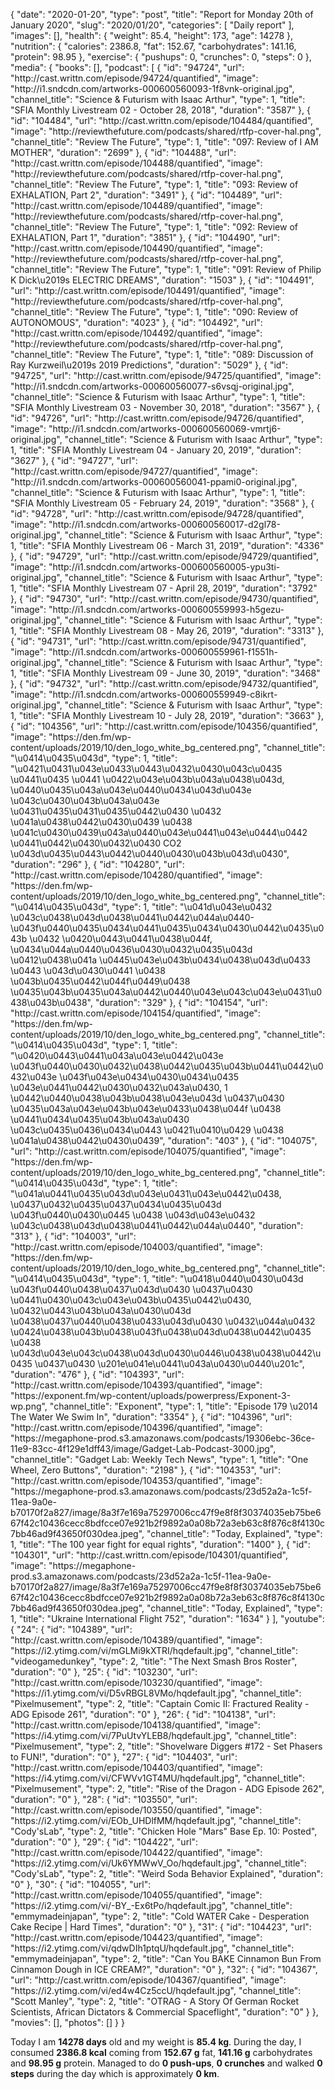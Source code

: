 {
    "date": "2020-01-20",
    "type": "post",
    "title": "Report for Monday 20th of January 2020",
    "slug": "2020\/01\/20",
    "categories": [
        "Daily report"
    ],
    "images": [],
    "health": {
        "weight": 85.4,
        "height": 173,
        "age": 14278
    },
    "nutrition": {
        "calories": 2386.8,
        "fat": 152.67,
        "carbohydrates": 141.16,
        "protein": 98.95
    },
    "exercise": {
        "pushups": 0,
        "crunches": 0,
        "steps": 0
    },
    "media": {
        "books": [],
        "podcast": [
            {
                "id": "94724",
                "url": "http:\/\/cast.writtn.com\/episode\/94724\/quantified",
                "image": "http:\/\/i1.sndcdn.com\/artworks-000600560093-1f8vnk-original.jpg",
                "channel_title": "Science & Futurism with Isaac Arthur",
                "type": 1,
                "title": "SFIA Monthly Livestream 02 - October 28, 2018",
                "duration": "3587"
            },
            {
                "id": "104484",
                "url": "http:\/\/cast.writtn.com\/episode\/104484\/quantified",
                "image": "http:\/\/reviewthefuture.com\/podcasts\/shared\/rtfp-cover-hal.png",
                "channel_title": "Review The Future",
                "type": 1,
                "title": "097: Review of I AM MOTHER",
                "duration": "2699"
            },
            {
                "id": "104488",
                "url": "http:\/\/cast.writtn.com\/episode\/104488\/quantified",
                "image": "http:\/\/reviewthefuture.com\/podcasts\/shared\/rtfp-cover-hal.png",
                "channel_title": "Review The Future",
                "type": 1,
                "title": "093: Review of EXHALATION, Part 2",
                "duration": "3491"
            },
            {
                "id": "104489",
                "url": "http:\/\/cast.writtn.com\/episode\/104489\/quantified",
                "image": "http:\/\/reviewthefuture.com\/podcasts\/shared\/rtfp-cover-hal.png",
                "channel_title": "Review The Future",
                "type": 1,
                "title": "092: Review of EXHALATION, Part 1",
                "duration": "3851"
            },
            {
                "id": "104490",
                "url": "http:\/\/cast.writtn.com\/episode\/104490\/quantified",
                "image": "http:\/\/reviewthefuture.com\/podcasts\/shared\/rtfp-cover-hal.png",
                "channel_title": "Review The Future",
                "type": 1,
                "title": "091: Review of Philip K Dick\u2019s ELECTRIC DREAMS",
                "duration": "1503"
            },
            {
                "id": "104491",
                "url": "http:\/\/cast.writtn.com\/episode\/104491\/quantified",
                "image": "http:\/\/reviewthefuture.com\/podcasts\/shared\/rtfp-cover-hal.png",
                "channel_title": "Review The Future",
                "type": 1,
                "title": "090: Review of AUTONOMOUS",
                "duration": "4023"
            },
            {
                "id": "104492",
                "url": "http:\/\/cast.writtn.com\/episode\/104492\/quantified",
                "image": "http:\/\/reviewthefuture.com\/podcasts\/shared\/rtfp-cover-hal.png",
                "channel_title": "Review The Future",
                "type": 1,
                "title": "089: Discussion of Ray Kurzweil\u2019s 2019 Predictions",
                "duration": "5029"
            },
            {
                "id": "94725",
                "url": "http:\/\/cast.writtn.com\/episode\/94725\/quantified",
                "image": "http:\/\/i1.sndcdn.com\/artworks-000600560077-s6vsqj-original.jpg",
                "channel_title": "Science & Futurism with Isaac Arthur",
                "type": 1,
                "title": "SFIA Monthly Livestream 03 - November 30, 2018",
                "duration": "3567"
            },
            {
                "id": "94726",
                "url": "http:\/\/cast.writtn.com\/episode\/94726\/quantified",
                "image": "http:\/\/i1.sndcdn.com\/artworks-000600560069-vmrtj6-original.jpg",
                "channel_title": "Science & Futurism with Isaac Arthur",
                "type": 1,
                "title": "SFIA Monthly Livestream 04 - January 20, 2019",
                "duration": "3627"
            },
            {
                "id": "94727",
                "url": "http:\/\/cast.writtn.com\/episode\/94727\/quantified",
                "image": "http:\/\/i1.sndcdn.com\/artworks-000600560041-ppami0-original.jpg",
                "channel_title": "Science & Futurism with Isaac Arthur",
                "type": 1,
                "title": "SFIA Monthly Livestream 05 - February 24, 2019",
                "duration": "3568"
            },
            {
                "id": "94728",
                "url": "http:\/\/cast.writtn.com\/episode\/94728\/quantified",
                "image": "http:\/\/i1.sndcdn.com\/artworks-000600560017-d2gl78-original.jpg",
                "channel_title": "Science & Futurism with Isaac Arthur",
                "type": 1,
                "title": "SFIA Monthly Livestream 06 - March 31, 2019",
                "duration": "4336"
            },
            {
                "id": "94729",
                "url": "http:\/\/cast.writtn.com\/episode\/94729\/quantified",
                "image": "http:\/\/i1.sndcdn.com\/artworks-000600560005-ypu3ti-original.jpg",
                "channel_title": "Science & Futurism with Isaac Arthur",
                "type": 1,
                "title": "SFIA Monthly Livestream 07 - April 28, 2019",
                "duration": "3792"
            },
            {
                "id": "94730",
                "url": "http:\/\/cast.writtn.com\/episode\/94730\/quantified",
                "image": "http:\/\/i1.sndcdn.com\/artworks-000600559993-h5gezu-original.jpg",
                "channel_title": "Science & Futurism with Isaac Arthur",
                "type": 1,
                "title": "SFIA Monthly Livestream 08 - May 26, 2019",
                "duration": "3313"
            },
            {
                "id": "94731",
                "url": "http:\/\/cast.writtn.com\/episode\/94731\/quantified",
                "image": "http:\/\/i1.sndcdn.com\/artworks-000600559961-f1551h-original.jpg",
                "channel_title": "Science & Futurism with Isaac Arthur",
                "type": 1,
                "title": "SFIA Monthly Livestream 09 - June 30, 2019",
                "duration": "3468"
            },
            {
                "id": "94732",
                "url": "http:\/\/cast.writtn.com\/episode\/94732\/quantified",
                "image": "http:\/\/i1.sndcdn.com\/artworks-000600559949-c8ikrt-original.jpg",
                "channel_title": "Science & Futurism with Isaac Arthur",
                "type": 1,
                "title": "SFIA Monthly Livestream 10 - July 28, 2019",
                "duration": "3663"
            },
            {
                "id": "104356",
                "url": "http:\/\/cast.writtn.com\/episode\/104356\/quantified",
                "image": "https:\/\/den.fm\/wp-content\/uploads\/2019\/10\/den_logo_white_bg_centered.png",
                "channel_title": "\u0414\u0435\u043d",
                "type": 1,
                "title": "\u0421\u0431\u043e\u0433\u0443\u0432\u0430\u043c\u0435 \u0441\u0435 \u0441 \u0422\u043e\u043b\u043a\u0438\u043d, \u0440\u0435\u043a\u043e\u0440\u0434\u043d\u043e \u043c\u0430\u043b\u043a\u043e \u0431\u0435\u0431\u0435\u0442\u0430 \u0432 \u041a\u0438\u0442\u0430\u0439 \u0438 \u041c\u0430\u0439\u043a\u0440\u043e\u0441\u043e\u0444\u0442 \u0441\u0442\u0430\u0432\u0430 CO2 \u043d\u0435\u0443\u0442\u0440\u0430\u043b\u043d\u0430",
                "duration": "296"
            },
            {
                "id": "104280",
                "url": "http:\/\/cast.writtn.com\/episode\/104280\/quantified",
                "image": "https:\/\/den.fm\/wp-content\/uploads\/2019\/10\/den_logo_white_bg_centered.png",
                "channel_title": "\u0414\u0435\u043d",
                "type": 1,
                "title": "\u041d\u043e\u0432 \u043c\u0438\u043d\u0438\u0441\u0442\u044a\u0440-\u043f\u0440\u0435\u0434\u0441\u0435\u0434\u0430\u0442\u0435\u043b \u0432 \u0420\u0443\u0441\u0438\u044f, \u0434\u044a\u0440\u0436\u0430\u0432\u0435\u043d \u0412\u0438\u041a \u0445\u043e\u043b\u0434\u0438\u043d\u0433 \u0443 \u043d\u0430\u0441 \u0438 \u043b\u0435\u0442\u044f\u0449\u0438 \u0435\u043b\u0435\u043a\u0442\u0440\u043e\u043c\u043e\u0431\u0438\u043b\u0438",
                "duration": "329"
            },
            {
                "id": "104154",
                "url": "http:\/\/cast.writtn.com\/episode\/104154\/quantified",
                "image": "https:\/\/den.fm\/wp-content\/uploads\/2019\/10\/den_logo_white_bg_centered.png",
                "channel_title": "\u0414\u0435\u043d",
                "type": 1,
                "title": "\u0420\u0443\u0441\u043a\u043e\u0442\u043e \u043f\u0440\u0430\u0432\u0438\u0442\u0435\u043b\u0441\u0442\u0432\u043e \u043f\u043e\u0434\u0430\u0434\u0435 \u043e\u0441\u0442\u0430\u0432\u043a\u0430, 1 \u0442\u0440\u0438\u043b\u0438\u043e\u043d \u0437\u0430 \u0435\u043a\u043e\u043b\u043e\u0433\u0438\u044f \u0438 \u0441\u0434\u0435\u043b\u043a\u0430 \u043c\u0435\u0436\u0434\u0443 \u0421\u0410\u0429 \u0438 \u041a\u0438\u0442\u0430\u0439",
                "duration": "403"
            },
            {
                "id": "104075",
                "url": "http:\/\/cast.writtn.com\/episode\/104075\/quantified",
                "image": "https:\/\/den.fm\/wp-content\/uploads\/2019\/10\/den_logo_white_bg_centered.png",
                "channel_title": "\u0414\u0435\u043d",
                "type": 1,
                "title": "\u041a\u0441\u0435\u043d\u043e\u0431\u043e\u0442\u0438, \u0437\u0432\u0435\u0437\u0434\u0435\u043d \u043f\u0440\u0430\u0445 \u0438 \u043d\u043e\u0432 \u043c\u0438\u043d\u0438\u0441\u0442\u044a\u0440",
                "duration": "313"
            },
            {
                "id": "104003",
                "url": "http:\/\/cast.writtn.com\/episode\/104003\/quantified",
                "image": "https:\/\/den.fm\/wp-content\/uploads\/2019\/10\/den_logo_white_bg_centered.png",
                "channel_title": "\u0414\u0435\u043d",
                "type": 1,
                "title": "\u0418\u0440\u0430\u043d \u043f\u0440\u0438\u0437\u043d\u0430 \u0437\u0430 \u0441\u0430\u043c\u043e\u043b\u0435\u0442\u0430, \u0432\u0443\u043b\u043a\u0430\u043d \u0438\u0437\u0440\u0438\u0433\u043d\u0430 \u0432\u044a\u0432 \u0424\u0438\u043b\u0438\u043f\u0438\u043d\u0438\u0442\u0435 \u0438 \u043d\u043e\u043c\u0438\u043d\u0430\u0446\u0438\u0438\u0442\u0435 \u0437\u0430 \u201e\u041e\u0441\u043a\u0430\u0440\u201c",
                "duration": "476"
            },
            {
                "id": "104393",
                "url": "http:\/\/cast.writtn.com\/episode\/104393\/quantified",
                "image": "https:\/\/exponent.fm\/wp-content\/uploads\/powerpress\/Exponent-3-wp.png",
                "channel_title": "Exponent",
                "type": 1,
                "title": "Episode 179 \u2014 The Water We Swim In",
                "duration": "3354"
            },
            {
                "id": "104396",
                "url": "http:\/\/cast.writtn.com\/episode\/104396\/quantified",
                "image": "https:\/\/megaphone-prod.s3.amazonaws.com\/podcasts\/19306ebc-36ce-11e9-83cc-4f129e1dff43\/image\/Gadget-Lab-Podcast-3000.jpg",
                "channel_title": "Gadget Lab: Weekly Tech News",
                "type": 1,
                "title": "One Wheel, Zero Buttons",
                "duration": "2198"
            },
            {
                "id": "104353",
                "url": "http:\/\/cast.writtn.com\/episode\/104353\/quantified",
                "image": "https:\/\/megaphone-prod.s3.amazonaws.com\/podcasts\/23d52a2a-1c5f-11ea-9a0e-b70170f2a827\/image\/8a3f7e169a75297006cc47f9e8f8f30374035eb75be667f42c10436cecc8bdfcce07e921b2f9892a0a08b72a3eb63c8f876c8f4130c7bb46ad9f43650f030dea.jpeg",
                "channel_title": "Today, Explained",
                "type": 1,
                "title": "The 100 year fight for equal rights",
                "duration": "1400"
            },
            {
                "id": "104301",
                "url": "http:\/\/cast.writtn.com\/episode\/104301\/quantified",
                "image": "https:\/\/megaphone-prod.s3.amazonaws.com\/podcasts\/23d52a2a-1c5f-11ea-9a0e-b70170f2a827\/image\/8a3f7e169a75297006cc47f9e8f8f30374035eb75be667f42c10436cecc8bdfcce07e921b2f9892a0a08b72a3eb63c8f876c8f4130c7bb46ad9f43650f030dea.jpeg",
                "channel_title": "Today, Explained",
                "type": 1,
                "title": "Ukraine International Flight 752",
                "duration": "1634"
            }
        ],
        "youtube": {
            "24": {
                "id": "104389",
                "url": "http:\/\/cast.writtn.com\/episode\/104389\/quantified",
                "image": "https:\/\/i2.ytimg.com\/vi\/mGLMi9kXTRI\/hqdefault.jpg",
                "channel_title": "videogamedunkey",
                "type": 2,
                "title": "The Next Smash Bros Roster",
                "duration": "0"
            },
            "25": {
                "id": "103230",
                "url": "http:\/\/cast.writtn.com\/episode\/103230\/quantified",
                "image": "https:\/\/i1.ytimg.com\/vi\/D5vRBGL8VMo\/hqdefault.jpg",
                "channel_title": "Pixelmusement",
                "type": 2,
                "title": "Captain Comic II: Fractured Reality - ADG Episode 261",
                "duration": "0"
            },
            "26": {
                "id": "104138",
                "url": "http:\/\/cast.writtn.com\/episode\/104138\/quantified",
                "image": "https:\/\/i4.ytimg.com\/vi\/7PuUtvYLEB8\/hqdefault.jpg",
                "channel_title": "Pixelmusement",
                "type": 2,
                "title": "Shovelware Diggers #172 - Set Phasers to FUN!",
                "duration": "0"
            },
            "27": {
                "id": "104403",
                "url": "http:\/\/cast.writtn.com\/episode\/104403\/quantified",
                "image": "https:\/\/i4.ytimg.com\/vi\/CFWVv1GT4MU\/hqdefault.jpg",
                "channel_title": "Pixelmusement",
                "type": 2,
                "title": "Rise of the Dragon - ADG Episode 262",
                "duration": "0"
            },
            "28": {
                "id": "103550",
                "url": "http:\/\/cast.writtn.com\/episode\/103550\/quantified",
                "image": "https:\/\/i2.ytimg.com\/vi\/EOb_UHDlfMM\/hqdefault.jpg",
                "channel_title": "Cody'sLab",
                "type": 2,
                "title": "Chicken Hole \"Mars\" Base Ep. 10: Posted",
                "duration": "0"
            },
            "29": {
                "id": "104422",
                "url": "http:\/\/cast.writtn.com\/episode\/104422\/quantified",
                "image": "https:\/\/i2.ytimg.com\/vi\/Uk6YMWwV_Oo\/hqdefault.jpg",
                "channel_title": "Cody'sLab",
                "type": 2,
                "title": "Weird Soda Behavior Explained",
                "duration": "0"
            },
            "30": {
                "id": "104055",
                "url": "http:\/\/cast.writtn.com\/episode\/104055\/quantified",
                "image": "https:\/\/i2.ytimg.com\/vi\/-BY_-Ex6tPo\/hqdefault.jpg",
                "channel_title": "emmymadeinjapan",
                "type": 2,
                "title": "Cold WATER Cake - Desperation Cake Recipe | Hard Times",
                "duration": "0"
            },
            "31": {
                "id": "104423",
                "url": "http:\/\/cast.writtn.com\/episode\/104423\/quantified",
                "image": "https:\/\/i2.ytimg.com\/vi\/qdwDIh1ptqU\/hqdefault.jpg",
                "channel_title": "emmymadeinjapan",
                "type": 2,
                "title": "Can You BAKE Cinnamon Bun From Cinnamon Dough in ICE CREAM?",
                "duration": "0"
            },
            "32": {
                "id": "104367",
                "url": "http:\/\/cast.writtn.com\/episode\/104367\/quantified",
                "image": "https:\/\/i2.ytimg.com\/vi\/ed4w4Cz5ccU\/hqdefault.jpg",
                "channel_title": "Scott Manley",
                "type": 2,
                "title": "OTRAG - A Story Of German Rocket Scientists, African Dictators & Commercial Spaceflight",
                "duration": "0"
            }
        },
        "movies": [],
        "photos": []
    }
}

Today I am <strong>14278 days</strong> old and my weight is <strong>85.4 kg</strong>. During the day, I consumed <strong>2386.8 kcal</strong> coming from <strong>152.67 g</strong> fat, <strong>141.16 g</strong> carbohydrates and <strong>98.95 g</strong> protein. Managed to do <strong>0 push-ups</strong>, <strong>0 crunches</strong> and walked <strong>0 steps</strong> during the day which is approximately <strong>0 km</strong>.